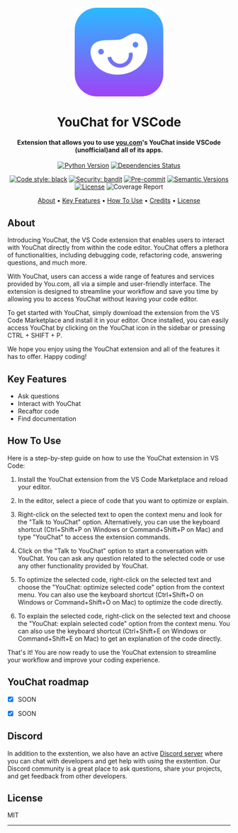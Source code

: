 <h1 align="center">
  <br>
  <a href="https://github.com/SilkePilon/YouChat-vs-code/"><img src="https://github.com/SilkePilon/YouChat-vs-code/blob/main/images/youchat_200.png?raw=true" alt="YouChat" width="200"></a>
  <br>
  <br>
  YouChat for VSCode
  <br>
</h1>

<h4 align="center">Extension that allows you to use <a href="http://you.com/" target="_blank">you.com</a>'s YouChat inside VSCode (unofficial)and all of its apps.</h4>

<div align="center">

  [![Python Version](https://img.shields.io/pypi/pyversions/youdotcom.svg)](https://pypi.org/project/youdotcom/)
  [![Dependencies Status](https://img.shields.io/badge/dependencies-up%20to%20date-brightgreen.svg)](https://github.com/silkepilon/youdotcom/pulls?utf8=%E2%9C%93&q=is%3Apr%20author%3Aapp%2Fdependabot)

  [![Code style: black](https://img.shields.io/badge/code%20style-black-000000.svg)](https://github.com/psf/black)
  [![Security: bandit](https://img.shields.io/badge/security-bandit-green.svg)](https://github.com/PyCQA/bandit)
  [![Pre-commit](https://img.shields.io/badge/pre--commit-enabled-brightgreen?logo=pre-commit&logoColor=white)](https://github.com/silkepilon/youdotcom/blob/master/.pre-commit-config.yaml)
  [![Semantic Versions](https://img.shields.io/badge/%20%20%F0%9F%93%A6%F0%9F%9A%80-semantic--versions-e10079.svg)](https://github.com/silkepilon/youdotcom/releases)
  [![License](https://img.shields.io/github/license/silkepilon/youdotcom)](https://github.com/silkepilon/youdotcom/blob/master/LICENSE)
  ![Coverage Report](assets/images/coverage.svg)
  
</div>

<p align="center">
  <a href="#about">About</a> •
  <a href="#key-features">Key Features</a> •
  <a href="#how-to-use">How To Use</a> •
  <a href="#credits">Credits</a> •
  <a href="#license">License</a>
</p>

<!-- ![screenshot](https://raw.githubusercontent.com/SilkePilon/youdotcom/main/assets/images/YouDotCom.jpg) -->

## About
Introducing YouChat, the VS Code extension that enables users to interact with YouChat directly from within the code editor. YouChat offers a plethora of functionalities, including debugging code, refactoring code, answering questions, and much more.

With YouChat, users can access a wide range of features and services provided by You.com, all via a simple and user-friendly interface. The extension is designed to streamline your workflow and save you time by allowing you to access YouChat without leaving your code editor.

To get started with YouChat, simply download the extension from the VS Code Marketplace and install it in your editor. Once installed, you can easily access YouChat by clicking on the YouChat icon in the sidebar or pressing CTRL + SHIFT + P.

We hope you enjoy using the YouChat extension and all of the features it has to offer. Happy coding!


## Key Features
* Ask questions
* Interact with YouChat
* Recaftor code
* Find documentation


## How To Use
Here is a step-by-step guide on how to use the YouChat extension in VS Code:

1. Install the YouChat extension from the VS Code Marketplace and reload your editor.

2. In the editor, select a piece of code that you want to optimize or explain.

3. Right-click on the selected text to open the context menu and look for the "Talk to YouChat" option. Alternatively, you can use the keyboard shortcut (Ctrl+Shift+P on Windows or Command+Shift+P on Mac) and type "YouChat" to access the extension commands.

4. Click on the "Talk to YouChat" option to start a conversation with YouChat. You can ask any question related to the selected code or use any other functionality provided by YouChat.

5. To optimize the selected code, right-click on the selected text and choose the "YouChat: optimize selected code" option from the context menu. You can also use the keyboard shortcut (Ctrl+Shift+O on Windows or Command+Shift+O on Mac) to optimize the code directly.

6. To explain the selected code, right-click on the selected text and choose the "YouChat: explain selected code" option from the context menu. You can also use the keyboard shortcut (Ctrl+Shift+E on Windows or Command+Shift+E on Mac) to get an explanation of the code directly.

That's it! You are now ready to use the YouChat extension to streamline your workflow and improve your coding experience.



## YouChat roadmap
* [x] SOON
* [x] SOON



## Discord
In addition to the exstention, we also have an active [Discord server](https://discord.gg/SD7wZMFSvV) where you can chat with developers and get help with using the exstention. Our Discord community is a great place to ask questions, share your projects, and get feedback from other developers.




## License

MIT

---
